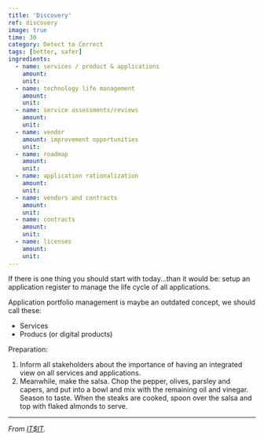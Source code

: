 ```yaml
---
title: 'Discovery'
ref: discovery
image: true
time: 30
category: Detect to Correct
tags: [better, safer]
ingredients:
  - name: services / product & applications
    amount: 
    unit: 
  - name: technology life management
    amount: 
    unit: 
  - name: service assessments/reviews
    amount: 
    unit: 
  - name: vendor
    amount: improvement opportunities
    unit:
  - name: roadmap
    amount: 
    unit:
  - name: application rationalization
    amount: 
    unit: 
  - name: vendors and contracts
    amount: 
    unit: 
  - name: contracts
    amount: 
    unit: 
  - name: licenses
    amount: 
    unit: 
---
```


If there is one thing you should start with today...than it would be: setup an application register to manage the life cycle of all applications. 

Application portfolio management is maybe an outdated concept, we should call these:
- Services
- Producs (or digital products)

Preparation:
1. Inform all stakeholders about the importance of having an integrated view on all services and applications. 
2. Meanwhile, make the salsa. Chop the pepper, olives, parsley and capers, and put into a bowl and mix with the remaining oil and vinegar. Season to taste. When the steaks are cooked, spoon over the salsa and top with flaked almonds to serve.

---

_From [IT$IT](https://https://www.opengroup.org/it4it)._
